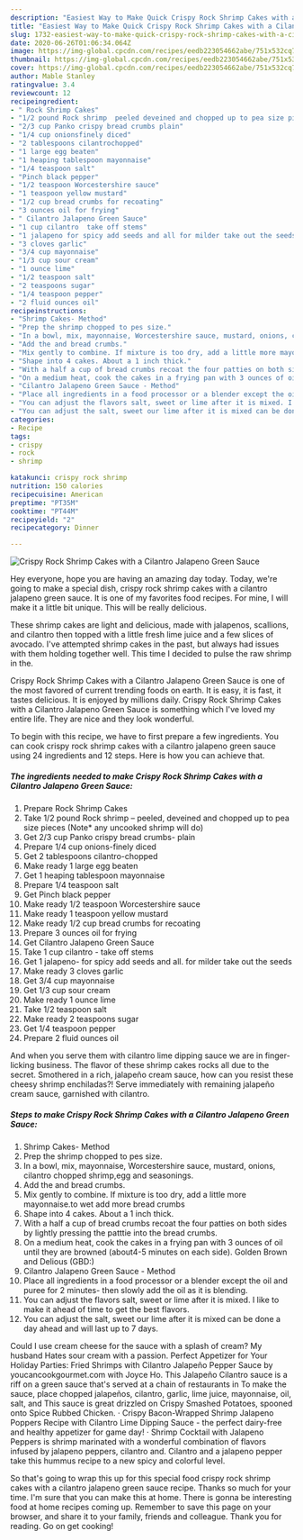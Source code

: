 ```yaml
---
description: "Easiest Way to Make Quick Crispy Rock Shrimp Cakes with a Cilantro Jalapeno Green Sauce"
title: "Easiest Way to Make Quick Crispy Rock Shrimp Cakes with a Cilantro Jalapeno Green Sauce"
slug: 1732-easiest-way-to-make-quick-crispy-rock-shrimp-cakes-with-a-cilantro-jalapeno-green-sauce
date: 2020-06-26T01:06:34.064Z
image: https://img-global.cpcdn.com/recipes/eedb223054662abe/751x532cq70/crispy-rock-shrimp-cakes-with-a-cilantro-jalapeno-green-sauce-recipe-main-photo.jpg
thumbnail: https://img-global.cpcdn.com/recipes/eedb223054662abe/751x532cq70/crispy-rock-shrimp-cakes-with-a-cilantro-jalapeno-green-sauce-recipe-main-photo.jpg
cover: https://img-global.cpcdn.com/recipes/eedb223054662abe/751x532cq70/crispy-rock-shrimp-cakes-with-a-cilantro-jalapeno-green-sauce-recipe-main-photo.jpg
author: Mable Stanley
ratingvalue: 3.4
reviewcount: 12
recipeingredient:
- " Rock Shrimp Cakes"
- "1/2 pound Rock shrimp  peeled deveined and chopped up to pea size pieces Note any uncooked shrimp will do"
- "2/3 cup Panko crispy bread crumbs plain"
- "1/4 cup onionsfinely diced"
- "2 tablespoons cilantrochopped"
- "1 large egg beaten"
- "1 heaping tablespoon mayonnaise"
- "1/4 teaspoon salt"
- "Pinch black pepper"
- "1/2 teaspoon Worcestershire sauce"
- "1 teaspoon yellow mustard"
- "1/2 cup bread crumbs for recoating"
- "3 ounces oil for frying"
- " Cilantro Jalapeno Green Sauce"
- "1 cup cilantro  take off stems"
- "1 jalapeno for spicy add seeds and all for milder take out the seeds"
- "3 cloves garlic"
- "3/4 cup mayonnaise"
- "1/3 cup sour cream"
- "1 ounce lime"
- "1/2 teaspoon salt"
- "2 teaspoons sugar"
- "1/4 teaspoon pepper"
- "2 fluid ounces oil"
recipeinstructions:
- "Shrimp Cakes- Method"
- "Prep the shrimp chopped to pes size."
- "In a bowl, mix, mayonnaise, Worcestershire sauce, mustard, onions, cilantro chopped shrimp,egg and seasonings."
- "Add the and bread crumbs."
- "Mix gently to combine. If mixture is too dry, add a little more mayonnaise.to wet add more bread crumbs"
- "Shape into 4 cakes. About a 1 inch thick."
- "With a half a cup of bread crumbs recoat the four patties on both sides by lightly pressing the patttie into the bread crumbs."
- "On a medium heat, cook the cakes in a frying pan with 3 ounces of oil until they are browned (about4-5 minutes on each side). Golden Brown and Delious (GBD:)"
- "Cilantro Jalapeno Green Sauce - Method"
- "Place all ingredients in a food processor or a blender except the oil and puree for 2 minutes- then slowly add the oil as it is blending."
- "You can adjust the flavors salt, sweet or lime after it is mixed. I like to make it ahead of time to get the best flavors."
- "You can adjust the salt, sweet our lime after it is mixed can be done a day ahead and will last up to 7 days."
categories:
- Recipe
tags:
- crispy
- rock
- shrimp

katakunci: crispy rock shrimp 
nutrition: 150 calories
recipecuisine: American
preptime: "PT35M"
cooktime: "PT44M"
recipeyield: "2"
recipecategory: Dinner

---
```



![Crispy Rock Shrimp Cakes with a Cilantro Jalapeno Green Sauce](https://img-global.cpcdn.com/recipes/eedb223054662abe/751x532cq70/crispy-rock-shrimp-cakes-with-a-cilantro-jalapeno-green-sauce-recipe-main-photo.jpg)

Hey everyone, hope you are having an amazing day today. Today, we're going to make a special dish, crispy rock shrimp cakes with a cilantro jalapeno green sauce. It is one of my favorites food recipes. For mine, I will make it a little bit unique. This will be really delicious.

These shrimp cakes are light and delicious, made with jalapenos, scallions, and cilantro then topped with a little fresh lime juice and a few slices of avocado. I&#39;ve attempted shrimp cakes in the past, but always had issues with them holding together well. This time I decided to pulse the raw shrimp in the.

Crispy Rock Shrimp Cakes with a Cilantro Jalapeno Green Sauce is one of the most favored of current trending foods on earth. It is easy, it is fast, it tastes delicious. It is enjoyed by millions daily. Crispy Rock Shrimp Cakes with a Cilantro Jalapeno Green Sauce is something which I've loved my entire life. They are nice and they look wonderful.


To begin with this recipe, we have to first prepare a few ingredients. You can cook crispy rock shrimp cakes with a cilantro jalapeno green sauce using 24 ingredients and 12 steps. Here is how you can achieve that.

<!--inarticleads1-->

##### The ingredients needed to make Crispy Rock Shrimp Cakes with a Cilantro Jalapeno Green Sauce:

1. Prepare  Rock Shrimp Cakes
1. Take 1/2 pound Rock shrimp – peeled, deveined and chopped up to pea size pieces (Note* any uncooked shrimp will do)
1. Get 2/3 cup Panko crispy bread crumbs- plain
1. Prepare 1/4 cup onions-finely diced
1. Get 2 tablespoons cilantro-chopped
1. Make ready 1 large egg beaten
1. Get 1 heaping tablespoon mayonnaise
1. Prepare 1/4 teaspoon salt
1. Get Pinch black pepper
1. Make ready 1/2 teaspoon Worcestershire sauce
1. Make ready 1 teaspoon yellow mustard
1. Make ready 1/2 cup bread crumbs for recoating
1. Prepare 3 ounces oil for frying
1. Get  Cilantro Jalapeno Green Sauce
1. Take 1 cup cilantro - take off stems
1. Get 1 jalapeno- for spicy add seeds and all. for milder take out the seeds
1. Make ready 3 cloves garlic
1. Get 3/4 cup mayonnaise
1. Get 1/3 cup sour cream
1. Make ready 1 ounce lime
1. Take 1/2 teaspoon salt
1. Make ready 2 teaspoons sugar
1. Get 1/4 teaspoon pepper
1. Prepare 2 fluid ounces oil


And when you serve them with cilantro lime dipping sauce we are in finger-licking business. The flavor of these shrimp cakes rocks all due to the secret. Smothered in a rich, jalapeño cream sauce, how can you resist these cheesy shrimp enchiladas?! Serve immediately with remaining jalapeño cream sauce, garnished with cilantro. 

<!--inarticleads2-->

##### Steps to make Crispy Rock Shrimp Cakes with a Cilantro Jalapeno Green Sauce:

1. Shrimp Cakes- Method
1. Prep the shrimp chopped to pes size.
1. In a bowl, mix, mayonnaise, Worcestershire sauce, mustard, onions, cilantro chopped shrimp,egg and seasonings.
1. Add the and bread crumbs.
1. Mix gently to combine. If mixture is too dry, add a little more mayonnaise.to wet add more bread crumbs
1. Shape into 4 cakes. About a 1 inch thick.
1. With a half a cup of bread crumbs recoat the four patties on both sides by lightly pressing the patttie into the bread crumbs.
1. On a medium heat, cook the cakes in a frying pan with 3 ounces of oil until they are browned (about4-5 minutes on each side). Golden Brown and Delious (GBD:)
1. Cilantro Jalapeno Green Sauce - Method
1. Place all ingredients in a food processor or a blender except the oil and puree for 2 minutes- then slowly add the oil as it is blending.
1. You can adjust the flavors salt, sweet or lime after it is mixed. I like to make it ahead of time to get the best flavors.
1. You can adjust the salt, sweet our lime after it is mixed can be done a day ahead and will last up to 7 days.


Could I use cream cheese for the sauce with a splash of cream? My husband Hates sour cream with a passion. Perfect Appetizer for Your Holiday Parties: Fried Shrimps with Cilantro Jalapeño Pepper Sauce by youcancookgourmet.com with Joyce Ho. This Jalapeño Cilantro sauce is a riff on a green sauce that&#39;s served at a chain of restaurants in To make the sauce, place chopped jalapeños, cilantro, garlic, lime juice, mayonnaise, oil, salt, and This sauce is great drizzled on Crispy Smashed Potatoes, spooned onto Spice Rubbed Chicken. · Crispy Bacon-Wrapped Shrimp Jalapeno Poppers Recipe with Cilantro Lime Dipping Sauce - the perfect dairy-free and healthy appetizer for game day! · Shrimp Cocktail with Jalapeno Peppers is shrimp marinated with a wonderful combination of flavors infused by jalapeno peppers, cilantro and. Cilantro and a jalapeno pepper take this hummus recipe to a new spicy and colorful level. 

So that's going to wrap this up for this special food crispy rock shrimp cakes with a cilantro jalapeno green sauce recipe. Thanks so much for your time. I'm sure that you can make this at home. There is gonna be interesting food at home recipes coming up. Remember to save this page on your browser, and share it to your family, friends and colleague. Thank you for reading. Go on get cooking!

